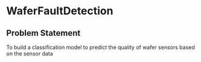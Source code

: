 # WaferFaultDetection

## Problem Statement

To build a classification model to predict the quality of wafer sensors based on the sensor data
